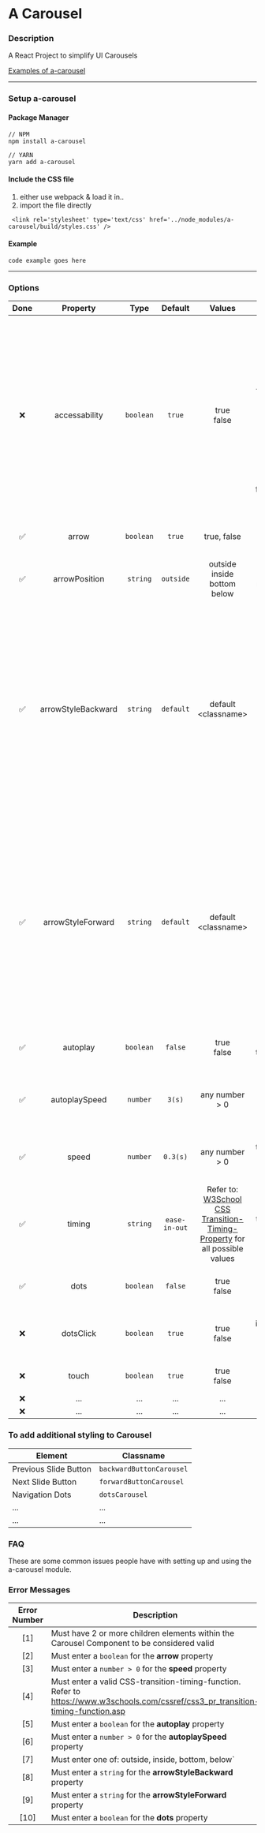 # A Carousel

### Description
A React Project to simplify UI Carousels

[Examples of a-carousel](https://eric-zhu-uw.github.io/)

----------------------

### Setup a-carousel

#### Package Manager

```
// NPM
npm install a-carousel

// YARN
yarn add a-carousel
```

#### Include the CSS file

1. either use webpack & load it in..
2. import the file directly

```
 <link rel='stylesheet' type='text/css' href='../node_modules/a-carousel/build/styles.css' />
```


#### Example
 
```
code example goes here
```
----------------------

### Options


| Done | Property | Type | Default | Values | Description |
| :--: | :------: | :--: | :-----: | :----: | :---------: |
| ❌ | accessability | `boolean` | `true` | true<br>false | ...FIX!!! Enables tabbing and arrow key navigation. Unless autoplay: true, sets browser focus to current slide (or first of current slide set, if multiple slidesToShow) after slide change. For full a11y compliance enable focusOnChange in addition to this. |
| ✅ | arrow | `boolean` | `true` | true, false | Enable the next and previous buttons on the carousel |
| ✅ | arrowPosition | `string` | `outside` | outside<br>inside<br>bottom<br>below | Determines the location of the next/prev arrow placement |
| ✅ | arrowStyleBackward | `string` | `default` | default<br>\<classname\> | Applies the default styling or a custom classname for styling to the backward arrow. In the custom classname, utilize CSS properties: `top, bottom, left, right` for position of arrow. Utilize CSS properties: `width, height, background-color, background-image, border etc.` for styling of arrow. |
| ✅ | arrowStyleForward | `string` | `default` | default<br>\<classname\> | Applies the default styling or a custom classname for styling to the forward arrow. In the custom classname, utilize CSS properties: `top, bottom, left, right`for position of arrow. Utilize CSS properties: `width, height, background-color, background-image, border etc.` for styling of arrow. |
| ✅ | autoplay | `boolean` | `false` | true<br>false | Automatically scroll through the slides inside the carousel |
| ✅ | autoplaySpeed | `number` | `3(s)` | any number > 0 | Determines the amount of time spent before moving to the next carousel slide |
| ✅ | speed | `number` | `0.3(s)` | any number > 0 | Determines the transition speed of the carousel slides in seconds |
| ✅ | timing | `string` | `ease-in-out` | Refer to: [W3School CSS Transition-Timing-Property](https://www.w3schools.com/cssref/css3_pr_transition-timing-function.asp) for all possible values | Determines the transition timing function of the carousel slides |
| ✅ | dots | `boolean` | `false` | true<br>false | Enable slide navigation dots to show the current slide |
| ❌ | dotsClick | `boolean` | `true` | true<br>false | Enables indicator dots to be clickable to go to particular slide numbers |
| ❌ | touch | `boolean` | `true` | true<br>false | Enabled touch scrolling of the carousel |
| ❌ | ... | ... | ... | ... | ... |
| ❌ | ... | ... | ... | ... | ... |

### To add additional styling to Carousel

| Element | Classname |
| ------- | --------- |
| Previous Slide Button | `backwardButtonCarousel` |
| Next Slide Button | `forwardButtonCarousel` |
| Navigation Dots | `dotsCarousel` |
| ... | ... |
| ... | ... |


### FAQ
These are some common issues people have with setting up and using the a-carousel module.

### Error Messages
| Error Number | Description |
| :----------: | ----------- |
| [1] | Must have 2 or more children elements within the Carousel Component to be considered valid |
| [2] | Must enter a `boolean` for the **arrow** property |
| [3] | Must enter a `number > 0` for the **speed** property |
| [4] | Must enter a valid CSS-transition-timing-function. Refer to https://www.w3schools.com/cssref/css3_pr_transition-timing-function.asp |
| [5] | Must enter a `boolean` for the **autoplay** property |
| [6] | Must enter a `number > 0` for the **autoplaySpeed** property |
| [7] | Must enter one of: outside, inside, bottom, below` |
| [8] | Must enter a `string` for the **arrowStyleBackward** property |
| [9] | Must enter a `string` for the **arrowStyleForward** property |
| [10] | Must enter a `boolean` for the **dots** property  |